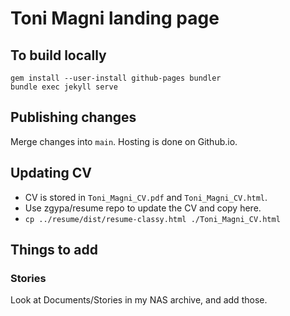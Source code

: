 # Toni Magni landing page

## To build locally

    gem install --user-install github-pages bundler
    bundle exec jekyll serve

## Publishing changes

Merge changes into `main`. Hosting is done on Github.io.

## Updating CV

* CV is stored in `Toni_Magni_CV.pdf` and `Toni_Magni_CV.html`.
* Use zgypa/resume repo to update the CV and copy here.
* `cp ../resume/dist/resume-classy.html ./Toni_Magni_CV.html`

## Things to add

### Stories

Look at Documents/Stories in my NAS archive, and add those.


